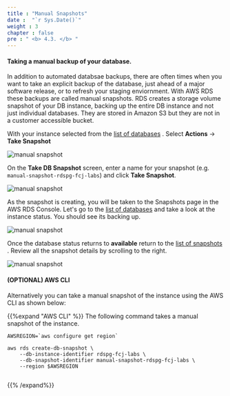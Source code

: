 ```yaml
---
title : "Manual Snapshots"
date :  "`r Sys.Date()`" 
weight : 3
chapter : false
pre : " <b> 4.3. </b> "
---
```



#### Taking a manual backup of your database.

In addition to automated databsae backups, there are often times when you want to take an explicit backup of the database, just ahead of a major software release, or to refresh your staging enviornment. With AWS RDS these backups are called manual snapshots. RDS creates a storage volume snapshot of your DB instance, backing up the entire DB instance and not just individual databases. They are stored in Amazon S3 but they are not in a customer accessible bucket.

With your instance selected from the [list of databases](https://console.aws.amazon.com/rds/home#databases:) . Select **Actions** -> **Take Snapshot**

![manual snapshot](/images/4/4-3/1.png)

On the **Take DB Snapshot** screen, enter a name for your snapshot (e.g. ``manual-snapshot-rdspg-fcj-labs``) and click **Take Snapshot**.

![manual snapshot](/images/4/4-3/2.png)

As the snapshot is creating, you will be taken to the Snapshots page in the AWS RDS Console. Let's go to the [list of databases](https://console.aws.amazon.com/rds/home#databases:)  and take a look at the instance status. You should see its backing up.

![manual snapshot](/images/4/4-3/3.png)

Once the database status returns to **available** return to the [list of snapshots](https://console.aws.amazon.com/rds/home#snapshots-list:) . Review all the snapshot details by scrolling to the right.

![manual snapshot](/images/4/4-3/4.png)

#### (OPTIONAL) AWS CLI
Alternatively you can take a manual snapshot of the instance using the AWS CLI as shown below:

{{%expand "AWS CLI" %}}
The following command takes a manual snapshot of the instance.
```
AWSREGION=`aws configure get region`

aws rds create-db-snapshot \
	--db-instance-identifier rdspg-fcj-labs \
	--db-snapshot-identifier manual-snapshot-rdspg-fcj-labs \
	--region $AWSREGION


```

{{% /expand%}}